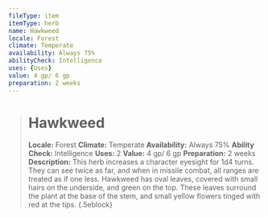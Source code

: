 ```yaml
---
fileType: item
itemType: herb
name: Hawkweed
locale: Forest
climate: Temperate
availability: Always 75%
abilityCheck: Intelligence
uses: {Uses}
value: 4 gp/ 6 gp
preparation: 2 weeks
---
```

>#  Hawkweed
>
> **Locale:** Forest
> **Climate:** Temperate
> **Availability:** Always 75%
> **Ability Check:** Intelligence
> **Uses:** 2
> **Value:** 4 gp/ 6 gp
> **Preparation:** 2 weeks
> **Description:** This herb increases a character eyesight for 1d4 turns. They can see twice as far, and when in missile combat, all ranges are treated as if one less. Hawkweed has oval leaves, covered with small hairs on the underside, and green on the top. These leaves surround the plant at the base of the stem, and small yellow flowers tinged with red at the tips.
{.5eblock}


